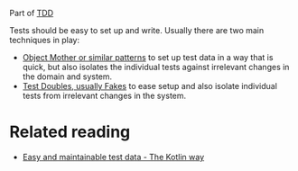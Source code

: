 Part of [TDD](tdd.md)

Tests should be easy to set up and write. Usually there are two main techniques in play:
- [Object Mother or similar patterns](https://martinfowler.com/bliki/ObjectMother.html) to set up test data in a way that is quick, but also isolates the individual tests against irrelevant changes in the domain and system.
- [Test Doubles, usually Fakes](fakes.md) to ease setup and also isolate individual tests from irrelevant changes in the system.

# Related reading
- [Easy and maintainable test data - The Kotlin way](https://anderssv.medium.com/easy-and-maintainable-test-data-the-kotlin-way-9ecbbf53d822)
